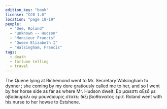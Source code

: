 ```yaml
---
edition_key: "book"
license: "CC0 1.0"
location: "page 18-19"
people:
  - "Dee, Roland"
  - "unknown -- Hudson"
  - "Monsieur Francis"
  - "Queen Elizabeth I"
  - "Walsingham, Francis"
tags:
  - death
  - fortune telling
  - travel
---
```

The Quene lying at Richemond went to Mr.
Secretary Walsingham to dynner ; she coming by my dore
gratiously called me to her, and so I went by her horse side as far as
where Mr. Hudson dwelt. Ερ μαιεστι αξεδ με οβοσκυρελι οφ μουνσιευρἱς
στατε: διξι βιοθανατος εριτ. Roland went with his nurse to her howse
to Estshene.
